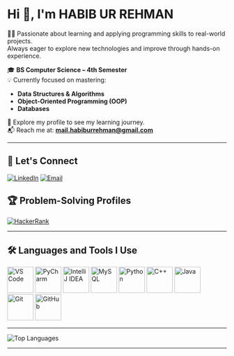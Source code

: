 # Hi 👋, I'm HABIB UR REHMAN

👨‍💻 Passionate about learning and applying programming skills to real-world projects.  
Always eager to explore new technologies and improve through hands-on experience.  

🎓 **BS Computer Science – 4th Semester**  
💡 Currently focused on mastering:  
- **Data Structures & Algorithms**
- **Object-Oriented Programming (OOP)**
- **Databases**

📂 Explore my profile to see my learning journey.  
📬 Reach me at: **mail.habiburrehman@gmail.com**

---

## 🔗 Let's Connect
[![LinkedIn](https://img.shields.io/badge/LinkedIn-blue?style=for-the-badge&logo=linkedin&logoColor=white)](https://www.linkedin.com/in/habib-ur-rehman-66a80428b/)
[![Email](https://img.shields.io/badge/Email-0078D4?style=for-the-badge&logo=microsoft-outlook&logoColor=white)](mailto:mail.habiburrehman@gmail.com)

## 🏆 Problem-Solving Profiles
[![HackerRank](https://img.shields.io/badge/HackerRank-2EC866?style=for-the-badge&logo=HackerRank&logoColor=white)](https://www.hackerrank.com/habibazeem658)

---

## 🛠️ Languages and Tools I Use

<p align="left">
  <img src="https://cdn.jsdelivr.net/gh/devicons/devicon/icons/vscode/vscode-original.svg" width="60" height="60" alt="VS Code"/>
  <img src="https://cdn.jsdelivr.net/gh/devicons/devicon/icons/pycharm/pycharm-original.svg" width="60" height="60" alt="PyCharm"/>
  <img src="https://cdn.jsdelivr.net/gh/devicons/devicon/icons/intellij/intellij-original.svg" width="60" height="60" alt="IntelliJ IDEA"/>
  <img src="https://cdn.jsdelivr.net/gh/devicons/devicon/icons/mysql/mysql-original.svg" width="60" height="60" alt="MySQL"/>
  <img src="https://cdn.jsdelivr.net/gh/devicons/devicon/icons/python/python-original.svg" width="60" height="60" alt="Python"/>
  <img src="https://cdn.jsdelivr.net/gh/devicons/devicon/icons/cplusplus/cplusplus-original.svg" width="60" height="60" alt="C++"/>
  <img src="https://cdn.jsdelivr.net/gh/devicons/devicon/icons/java/java-original.svg" width="60" height="60" alt="Java"/>
  <img src="https://cdn.jsdelivr.net/gh/devicons/devicon/icons/git/git-original.svg" width="60" height="60" alt="Git"/>
  <img src="https://cdn.jsdelivr.net/gh/devicons/devicon/icons/github/github-original.svg" width="60" height="60" alt="GitHub"/>
</p>

---
![Top Languages](https://github-readme-stats.vercel.app/api/top-langs/?username=HabibUrRehman-mk&layout=compact)

---

